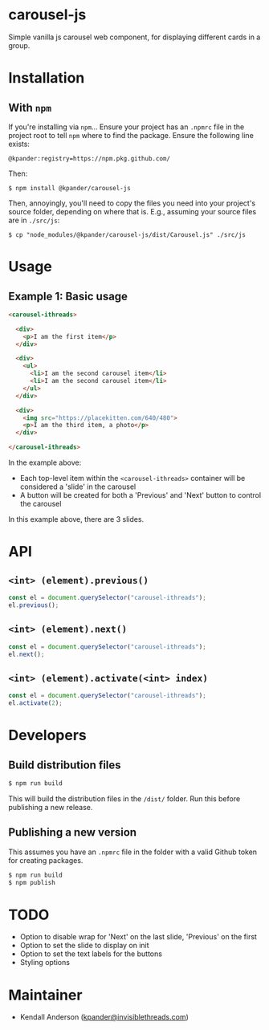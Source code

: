 # carousel-js

Simple vanilla js carousel web component, for displaying different cards in a group.


# Installation

## With `npm`

If you're installing via `npm`... Ensure your project has an `.npmrc` file in the project root to tell `npm` where to find the package. Ensure the following line exists:

```
@kpander:registry=https://npm.pkg.github.com/
```

Then:

```
$ npm install @kpander/carousel-js
```

Then, annoyingly, you'll need to copy the files you need into your project's source folder, depending on where that is. E.g., assuming your source files are in `./src/js`:

```
$ cp "node_modules/@kpander/carousel-js/dist/Carousel.js" ./src/js
```


# Usage

## Example 1: Basic usage

```html
<carousel-ithreads>

  <div>
    <p>I am the first item</p>
  </div>

  <div>
    <ul>
      <li>I am the second carousel item</li>
      <li>I am the second carousel item</li>
    </ul>
  </div>

  <div>
    <img src="https://placekitten.com/640/480">
    <p>I am the third item, a photo</p>
  </div>

</carousel-ithreads>
```

In the example above:

  - Each top-level item within the `<carousel-ithreads>` container will be considered a 'slide' in the carousel
  - A button will be created for both a 'Previous' and 'Next' button to control the carousel

In this example above, there are 3 slides.



# API

## `<int> (element).previous()`

```js
const el = document.querySelector("carousel-ithreads");
el.previous();
```

## `<int> (element).next()`

```js
const el = document.querySelector("carousel-ithreads");
el.next();
```

## `<int> (element).activate(<int> index)`

```js
const el = document.querySelector("carousel-ithreads");
el.activate(2);
```


# Developers

## Build distribution files

```bash
$ npm run build
```

This will build the distribution files in the `/dist/` folder. Run this before publishing a new release.


## Publishing a new version

This assumes you have an `.npmrc` file in the folder with a valid Github token for creating packages.

```bash
$ npm run build
$ npm publish
```


# TODO

  - Option to disable wrap for 'Next' on the last slide, 'Previous' on the first
  - Option to set the slide to display on init
  - Option to set the text labels for the buttons
  - Styling options


# Maintainer

  - Kendall Anderson (kpander@invisiblethreads.com)

